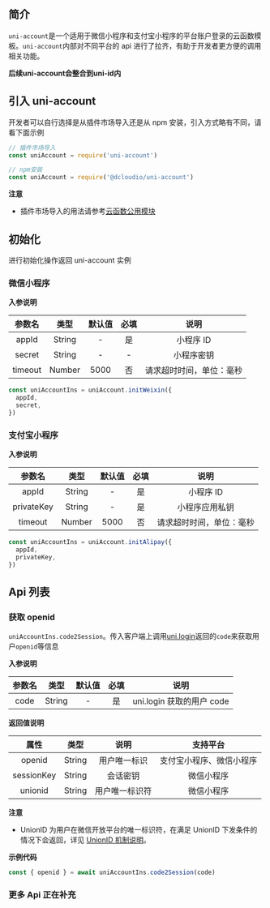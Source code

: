 ## 简介

`uni-account`是一个适用于微信小程序和支付宝小程序的平台账户登录的云函数模板。`uni-account`内部对不同平台的 api 进行了拉齐，有助于开发者更方便的调用相关功能。

**后续uni-account会整合到uni-id内**

## 引入 uni-account

开发者可以自行选择是从插件市场导入还是从 npm 安装，引入方式略有不同，请看下面示例

```js
// 插件市场导入
const uniAccount = require('uni-account')

// npm安装
const uniAccount = require('@dcloudio/uni-account')
```

**注意**

- 插件市场导入的用法请参考[云函数公用模块](https://uniapp.dcloud.net.cn/uniCloud/cf-common)

## 初始化

进行初始化操作返回 uni-account 实例

### 微信小程序

**入参说明**

| 参数名  |  类型  | 默认值 | 必填 |           说明           |
| :-----: | :----: | :----: | :--: | :----------------------: |
|  appId  | String |   -    |  是  |        小程序 ID         |
| secret  | String |   -    |  -   |        小程序密钥        |
| timeout | Number |  5000  |  否  | 请求超时时间，单位：毫秒 |

```js
const uniAccountIns = uniAccount.initWeixin({
  appId,
  secret,
})
```

### 支付宝小程序

**入参说明**

|   参数名   |  类型  | 默认值 | 必填 |           说明           |
| :--------: | :----: | :----: | :--: | :----------------------: |
|   appId    | String |   -    |  是  |        小程序 ID         |
| privateKey | String |   -    |  是  |      小程序应用私钥      |
|  timeout   | Number |  5000  |  否  | 请求超时时间，单位：毫秒 |

```js
const uniAccountIns = uniAccount.initAlipay({
  appId,
  privateKey,
})
```

## Api 列表

### 获取 openid

`uniAccountIns.code2Session`。传入客户端上调用[uni.login](https://uniapp.dcloud.net.cn/api/plugins/login?id=login)返回的`code`来获取用户`openid`等信息


**入参说明**

| 参数名 |  类型  | 默认值 | 必填 |           说明            |
| :----: | :----: | :----: | :--: | :-----------------------: |
|  code  | String |   -    |  是  | uni.login 获取的用户 code |

**返回值说明**

|    属性    |  类型  |      说明      |         支持平台         |
| :--------: | :----: | :------------: | :----------------------: |
|   openid   | String |  用户唯一标识  | 支付宝小程序、微信小程序 |
| sessionKey | String |    会话密钥    |        微信小程序        |
|  unionid   | String | 用户唯一标识符 |        微信小程序        |

**注意**

- UnionID 为用户在微信开放平台的唯一标识符，在满足 UnionID 下发条件的情况下会返回，详见 [UnionID 机制说明](https://developers.weixin.qq.com/miniprogram/dev/framework/open-ability/union-id.html)。

**示例代码**

```js
const { openid } = await uniAccountIns.code2Session(code)
```

### 更多 Api 正在补充
